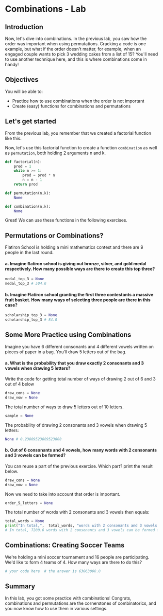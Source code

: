
# Combinations - Lab

## Introduction

Now, let's dive into combinations. In the previous lab, you saw how the order was important when using permutations. Cracking a code is one example, but what if the order doesn't matter, for example, when an engaged couple wants to pick 3 wedding cakes from a list of 15? You'll need to use another technique here, and this is where combinations come in handy!

## Objectives

You will be able to: 

- Practice how to use combinations when the order is not important
- Create (easy) functions for combinations and permutations

## Let's get started

From the previous lab, you remember that we created a factorial function like this.

Now, let's use this factorial function to create a function `combination` as well as `permutation`, both holding 2 arguments n and k.


```python
def factorial(n):
    prod = 1
    while n >= 1:
        prod = prod * n
        n = n - 1
    return prod
```


```python
def permutation(n,k):
    None
```


```python
def combination(n,k):
    None
```

Great! We can use these functions in the following exercises.

## Permutations or Combinations?

Flatiron School is holding a mini mathematics contest and there are 9 people in the last round. 

#### a. Imagine flatiron school is giving out bronze, silver, and gold medal respectively. How many possible ways are there to create this top three?


```python
medal_top_3 = None
medal_top_3 # 504.0
```

#### b. Imagine Flatiron school granting the first three contestants a massive fruit basket. How many ways of selecting three people are there in this case?


```python
scholarship_top_3 = None
scholarship_top_3 # 84.0
```

## Some More Practice using Combinations

Imagine you have 6 different consonants and 4 different vowels written on pieces of paper in a bag. You'll draw 5 letters out of the bag. 

#### a. What is the probability that you draw exactly 2 consonants and 3 vowels when drawing 5 letters?

Write the code for getting total number of ways of drawing 2 out of 6 and 3 out of 4 below


```python
draw_cons = None
draw_vow = None
```

The total number of ways to draw 5 letters out of 10 letters.


```python
sample = None
```

The probability of drawing 2 consonants and 3 vowels when drawing 5 letters:


```python
None # 0.23809523809523808
```

#### b. Out of 6 consonants and 4 vowels, how many words with 2 consonants and 3 vowels can be formed?

You can reuse a part of the previous exercise. Which part? print the result below.


```python
draw_cons = None
draw_vow = None
```

Now we need to take into account that order is important.


```python
order_5_letters = None
```

The total number of words with 2 consonants and 3 vowels then equals:


```python
total_words = None
print("In total,",  total_words, "words with 2 consonants and 3 vowels can be formed from our existing letter pool.")
# In total, 7200.0 words with 2 consonants and 3 vowels can be formed from our existing letter pool.
```

## Combinations: Creating Soccer Teams
We're holding a mini soccer tournament and 16 people are participating. We'd like to form 4 teams of 4. How many ways are there to do this?


```python
# your code here  # the answer is 63063000.0
```

## Summary

In this lab, you got some practice with combinations! Congrats, combinations and permutations are the cornerstones of combinatorics, and you now know how to use them in various settings.
